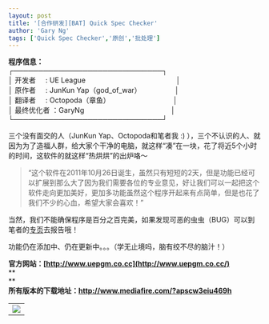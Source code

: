 ```yaml
---
layout: post
title: '[合作研发][BAT] Quick Spec Checker'
author: 'Gary Ng'
tags: ['Quick Spec Checker','原创','批处理']
---
```


  
 **程序信息：**  
 ┌──────────────────────────────┐  
 │ 开发者     : UE League                                            
 │  
 │ 原作者     : JunKun Yap（god\_of\_war）                 │  
 │ 翻译者     : Octopoda（章鱼）                                │  
 │ 最终优化者 ：GaryNg                                            │  
 └──────────────────────────────┘  
  
 三个没有面交的人（JunKun Yap、Octopoda和笔者我
:) ），三个不认识的人、就因为为了造福人群，给大家个干净的电脑，就这样“凑”在一块，花了将近5个小时的时间，这软件的就这样“热烘烘”的出炉咯～  
  
  

> “这个软件在2011年10月26日诞生，虽然只有短短的2天，但是功能已经可以扩展到那么大了因为我们需要各位的专业意见，好让我们可以一起把这个软件走向更加美好，更加多功能虽然这个程序开起来有点简单，但是也花了我们不少的心血，希望大家会喜欢！”

  
  

当然，我们不能确保程序是百分之百完美，如果发现可恶的虫虫（BUG）可以到笔者的[专页](http://www.facebook.com/iambatching)去报告哦！  
  
 功能仍在添加中、仍在更新中。。。（学无止境吗，脑有绞不尽的脑汁！）  
  
 **官方网站：[http://www.uepgm.co.cc](http://www.uepgm.co.cc/)**  
 **  
**  
 **所有版本的下载地址：<http://www.mediafire.com/?apscw3eiu469h>**  
  
  
  
  

<table>
<tbody>
<tr class="odd">
<td align="left"><a href="http://2.bp.blogspot.com/-oGlTGkB2vDs/Tqjx4mpllNI/AAAAAAAAAWY/aNDfw-u-OSs/s1600/1.bmp"><img src="http://2.bp.blogspot.com/-oGlTGkB2vDs/Tqjx4mpllNI/AAAAAAAAAWY/aNDfw-u-OSs/s1600/1.bmp" /></a></td>
</tr>
</tbody>
</table>

  
  


